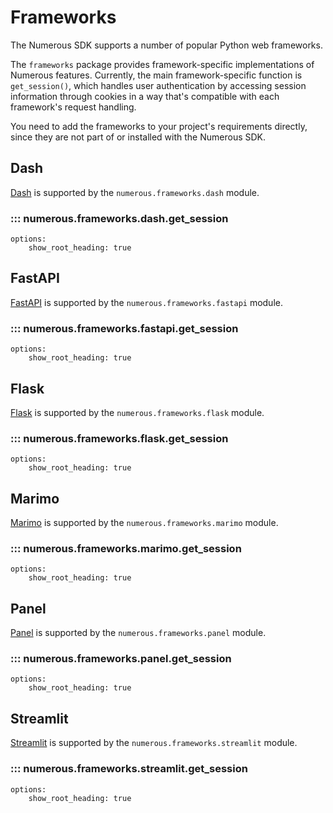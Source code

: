 # Frameworks

The Numerous SDK supports a number of popular Python web frameworks.

The `frameworks` package provides framework-specific implementations of Numerous features. Currently, the main framework-specific function is `get_session()`, which handles user authentication by accessing session information through cookies in a way that's compatible with each framework's request handling.

You need to add the frameworks to your project's requirements directly, since they are not part of or installed with the Numerous SDK.

## Dash
[Dash](https://dash.plotly.com/) is supported by the `numerous.frameworks.dash` module.

### ::: numerous.frameworks.dash.get_session
    options:
        show_root_heading: true

###
## FastAPI

[FastAPI](https://fastapi.tiangolo.com/) is supported by the `numerous.frameworks.fastapi` module.

### ::: numerous.frameworks.fastapi.get_session
    options:
        show_root_heading: true

###
## Flask

[Flask](https://flask.palletsprojects.com/) is supported by the `numerous.frameworks.flask` module.

### ::: numerous.frameworks.flask.get_session
    options:
        show_root_heading: true

###
## Marimo

[Marimo](https://marimo.io/) is supported by the `numerous.frameworks.marimo` module.

### ::: numerous.frameworks.marimo.get_session
    options:
        show_root_heading: true

###
## Panel

[Panel](https://panel.holoviz.org/) is supported by the `numerous.frameworks.panel` module.

### ::: numerous.frameworks.panel.get_session
    options:
        show_root_heading: true

###
## Streamlit

[Streamlit](https://streamlit.io/) is supported by the `numerous.frameworks.streamlit` module.

### ::: numerous.frameworks.streamlit.get_session
    options:
        show_root_heading: true
